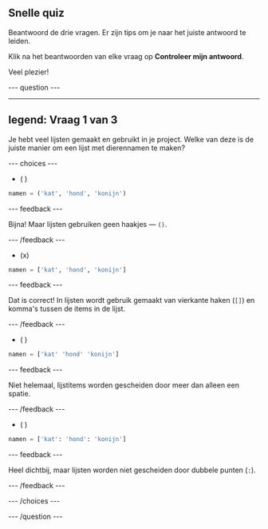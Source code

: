 ## Snelle quiz

Beantwoord de drie vragen. Er zijn tips om je naar het juiste antwoord te leiden.

Klik na het beantwoorden van elke vraag op **Controleer mijn antwoord**.

Veel plezier!

--- question ---

---
legend: Vraag 1 van 3
---

Je hebt veel lijsten gemaakt en gebruikt in je project. Welke van deze is de juiste manier om een lijst met dierennamen te maken?

--- choices ---

- ( )
```python
namen = ('kat', 'hond', 'konijn')
```

  --- feedback ---

  Bijna! Maar lijsten gebruiken geen haakjes — `()`.

  --- /feedback ---

- (x)
```python
namen = ['kat', 'hond', 'konijn']
```

  --- feedback ---

  Dat is correct! In lijsten wordt gebruik gemaakt van vierkante haken (`[]`) en komma's tussen de items in de lijst.

  --- /feedback ---

- ( )
```python
namen = ['kat' 'hond' 'konijn']
```

  --- feedback ---

  Niet helemaal, lijstitems worden gescheiden door meer dan alleen een spatie.

  --- /feedback ---

- ( )
```python
namen = ['kat': 'hond': 'konijn']
```

  --- feedback ---

  Heel dichtbij, maar lijsten worden niet gescheiden door dubbele punten (`:`).

  --- /feedback ---

--- /choices ---

--- /question ---
